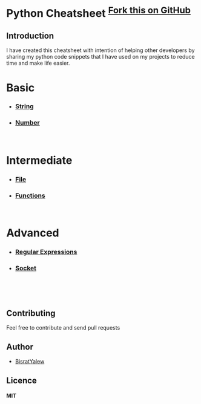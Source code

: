 Python Cheatsheet 
<sup>[Fork this on GitHub](https://github.com/BisratYalew/python-cheatsheet)
</sup>
=================



## Introduction
I have created this cheatsheet with intention of helping other developers by sharing my python code snippets that I have used on my projects to reduce time and make life easier.


# Basic

- ### [String](string.md)
- ### [Number](number.md)


<br>

# Intermediate

- ### [File](files.md)
- ### [Functions](functions.md)



<br>



# Advanced

- ### [Regular Expressions](regular-expressions.md)
- ### [Socket](socket.md)




<br><br><br>





## Contributing

Feel free to contribute and send pull requests

## Author

* [BisratYalew](https://bisratyalew.github.io)

## Licence

#### MIT
